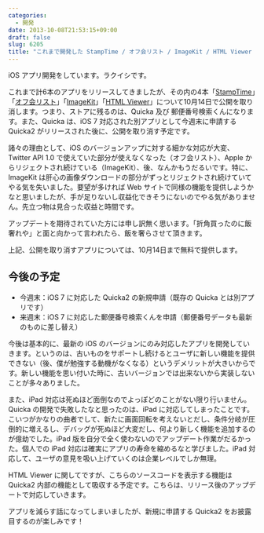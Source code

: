 ```yaml
---
categories:
  - 開発
date: 2013-10-08T21:53:15+09:00
draft: false
slug: 6205
title: "これまで開発した StampTime / オフ会リスト / ImageKit / HTML Viewer の公開を取り消します"
---
```


iOS アプリ開発をしています。ラクイシです。

これまで計6本のアプリをリリースしてきましたが、その内の4本「[StampTime](https://itunes.apple.com/jp/app/stamptime/id452580423?mt=8&uo=4&at=11l3RT)」「[オフ会リスト](https://itunes.apple.com/jp/app/ofu-huirisuto-can-jia-zhe/id533017985?mt=8&uo=4&at=11l3RT)」「[ImageKit](https://itunes.apple.com/jp/app/imagekit/id588135117?mt=8&uo=4&at=11l3RT)」「[HTML Viewer](https://itunes.apple.com/jp/app/html-viewer/id656968855?mt=8&uo=4&at=11l3RT)」について10月14日で公開を取り消します。つまり、ストアに残るのは、Quicka 及び 郵便番号検索くんになります。また、Quicka は、iOS 7 対応された別アプリとして今週末に申請する Quicka2 がリリースされた後に、公開を取り消す予定です。

諸々の理由として、iOS のバージョンアップに対する細かな対応が大変、Twitter API 1.0 で使えていた部分が使えなくなった（オフ会リスト）、Apple からリジェクトされ続けている（ImageKit）、後、なんかもうだるいです。特に、ImageKit は肝心の画像ダウンロードの部分がずっとリジェクトされ続けていてやる気を失いました。要望が多ければ Web サイトで同様の機能を提供しようかなと思いましたが、手が足りないし収益化できそうにないのでやる気がありません。先立つ物は見合った収益と時間です。

アップデートを期待されていた方には申し訳無く思います。「折角買ったのに飯奢れや」と面と向かって言われたら、飯を奢らさせて頂きます。

上記、公開を取り消すアプリについては、10月14日まで無料で提供します。

## 今後の予定

* 今週末：iOS 7 に対応した Quicka2 の新規申請（既存の Quicka とは別アプリです）
* 来週末：iOS 7 に対応した郵便番号検索くんを申請（郵便番号データも最新のものに差し替え）

今後は基本的に、最新の iOS のバージョンにのみ対応したアプリを開発していきます。というのは、古いものをサポートし続けるとユーザに新しい機能を提供できない（後、僕が勉強する動機がなくなる）というデメリットが大きいからです。新しい機能を思い付いた時に、古いバージョンでは出来ないから実装しないことが多々ありました。

また、iPad 対応は死ぬほど面倒なのでよっぽどのことがない限り行いません。Quicka の開発で失敗したなと思ったのは、iPad に対応してしまったことです。こいつがかなりの曲者でして、新たに画面回転を考えないとだし、条件分岐が圧倒的に増えるし、デバッグが死ぬほど大変だし、何より新しく機能を追加するのが億劫でした。iPad 版を自分で全く使わないのでアップデート作業がだるかった。個人での iPad 対応は確実にアプリの寿命を縮めるなと学びました。iPad 対応して、ユーザの意見を吸い上げていくのは企業レベルでしか無理。

HTML Viewer に関してですが、こちらのソースコードを表示する機能は Quicka2 内部の機能として吸収する予定です。こちらは、リリース後のアップデートで対応していきます。

アプリを減らす話になってしまいましたが、新規に申請する Quicka2 をお披露目するのが楽しみです！
